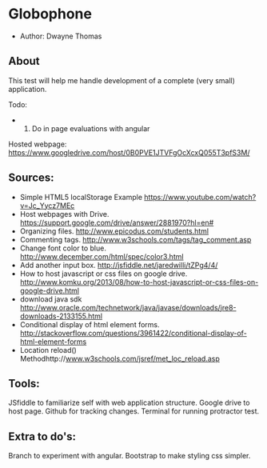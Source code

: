 Globophone
================
* Author: Dwayne Thomas

About
-----
This test will help me handle development of a complete (very small) application.

Todo:
* 1. Do in page evaluations with angular

Hosted webpage:
https://www.googledrive.com/host/0B0PVE1JTVFgOcXcxQ055T3pfS3M/

Sources:
-------
* Simple HTML5 localStorage Example https://www.youtube.com/watch?v=Jc_Yycz7MEc
* Host webpages with Drive. https://support.google.com/drive/answer/2881970?hl=en#
* Organizing files. http://www.epicodus.com/students.html
* Commenting tags. http://www.w3schools.com/tags/tag_comment.asp
* Change font color to blue. http://www.december.com/html/spec/color3.html
* Add another input box. http://jsfiddle.net/jaredwilli/tZPg4/4/
* How to host javascript or css files on google drive. http://www.komku.org/2013/08/how-to-host-javascript-or-css-files-on-google-drive.html
* download java sdk http://www.oracle.com/technetwork/java/javase/downloads/jre8-downloads-2133155.html
* Conditional display of html element forms. http://stackoverflow.com/questions/3961422/conditional-display-of-html-element-forms
* Location reload() Methodhttp://www.w3schools.com/jsref/met_loc_reload.asp

Tools:
------
JSfiddle to familiarize self with web application structure.
Google drive to host page.
Github for tracking changes.
Terminal for running protractor test.

Extra to do's:
-------------
Branch to experiment with angular.
Bootstrap to make styling css simpler.
